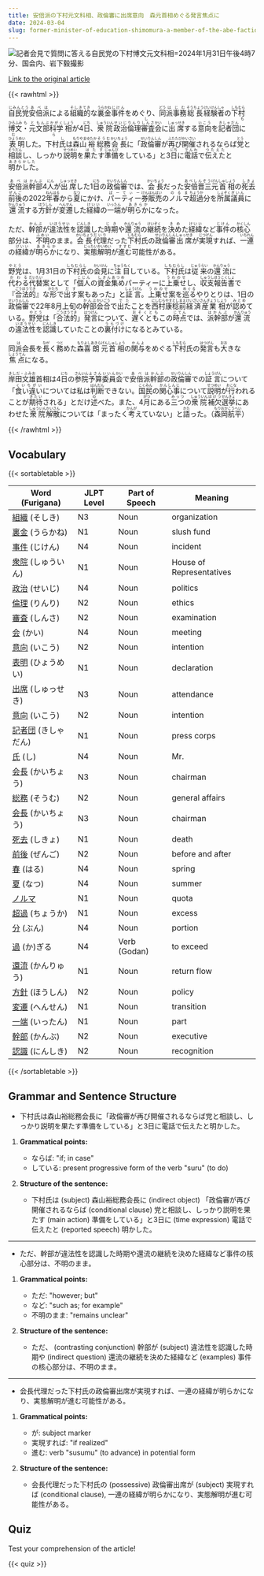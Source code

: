 ```yaml
---
title: 安倍派の下村元文科相、政倫審に出席意向　森元首相めぐる発言焦点に
date: 2024-03-04
slug: former-minister-of-education-shimomura-a-member-of-the-abe-faction-intends-to-attend-the-political-ethics-examination-committee-meeting-with-the-focus-on-the-remarks-regarding-former-prime-minister-mori
---
```


![記者会見で質問に答える自民党の下村博文元文科相=2024年1月31日午後4時7分、国会内、岩下毅撮影](https://www.asahicom.jp/imgopt/img/ef612bece4/comm_L/AS20240304001348.jpg "記者会見で質問に答える自民党の下村博文元文科相=2024年1月31日午後4時7分、国会内、岩下毅撮影")

[Link to the original article](https://asahi.com/articles/ASS343V5LS34UTFK004.html?iref=comtop_7_05)

{{< rawhtml >}}
<p><ruby>自民党<rt>じみんとう</rt></ruby><ruby>安倍<rt>あべ</rt>派<rt>は</rt></ruby>による<ruby>組織的<rt>そしきてき</rt></ruby>な<ruby>裏金<rt>うらかね</rt></ruby><ruby>事件<rt>じけん</rt></ruby>をめぐり、<ruby>同<rt>どう</rt></ruby><ruby>派<rt>は</rt></ruby><ruby>事務<rt>じむ</rt><ruby>総長<rt>そうちょう</rt>経験者<rt>けいけんしゃ</rt></ruby>の<ruby>下村<rt>しもむら</rt></ruby><ruby>博文<rt>ひろふみ</rt>・元<rt>もと</rt><ruby>文部<rt>もんぶ</rt><ruby>科学<rt>かがく</rt>相<rt>しょう</rt></ruby>が4<ruby>日<rt>にち</rt></ruby>、<ruby>衆院<rt>しゅういん</rt><ruby>政治<rt>せいじ</rt>倫理<rt>りんり</rt><ruby>審査<rt>しんさ</rt>会<rt>かい</rt></ruby>に<ruby>出席<rt>しゅっせき</rt></ruby>する<ruby>意向<rt>いこう</rt></ruby>を<ruby>記者団<rt>きしゃだん</rt></ruby>に<ruby>表明<rt>ひょうめい</rt></ruby>した。下村<rt>しもむら</rt>氏<rt>し</rt>は<ruby>森山<rt>もりやま</rt><ruby>裕<rt>ゆたか</rt><ruby>総務<rt>そうむ</rt><ruby>会長<rt>かいちょう</rt>に「<ruby>政倫審<rt>せいりんしん</rt></ruby>が<ruby>再び<rt>ふたたび</rt>開催<rt>かいさい</rt>されるならば<ruby>党<rt>とう</rt>と<ruby>相談<rt>そうだん</rt>し、しっかり<ruby>説明<rt>せつめい</rt>を<ruby>果たす<rt>はたす</rt>準備<rt>じゅんび</rt>をしている」と3<ruby>日<rt>にち</rt>に<ruby>電話<rt>でんわ</rt>で<ruby>伝えた<rt>つたえた</rt>と<ruby>明かした<rt>あきらかした</rt>。</p>

<p><ruby>安倍<rt>あべ</rt></ruby><ruby>派<rt>は</rt></ruby><ruby>幹部<rt>かんぶ</rt></ruby>4<ruby>人<rt>にん</rt></ruby>が<ruby>出席<rt>しゅっせき</rt></ruby>した1<ruby>日<rt>にち</rt></ruby>の<ruby>政倫審<rt>せいりんしん</rt></ruby>では、<ruby>会長<rt>かいちょう</rt></ruby>だった<ruby>安倍晋三<rt>あべしんぞう</rt></ruby><ruby>元<rt>げん</rt></ruby><ruby>首相<rt>しゅしょう</rt></ruby>の<ruby>死去<rt>しきょ</rt></ruby><ruby>前後<rt>ぜんご</rt></ruby>の2022<ruby>年<rt>ねん</rt></ruby><ruby>春<rt>はる</rt></ruby>から<ruby>夏<rt>なつ</rt></ruby>にかけ、<ruby>パーティー<rt>ぱーてぃー</rt></ruby><ruby>券<rt>けん</rt></ruby><ruby>販売<rt>はんばい</rt></ruby>の<ruby>ノルマ<rt>のるま</rt></ruby><ruby>超過<rt>ちょうか</rt></ruby>分を<ruby>所属<rt>しょぞく</rt></ruby><ruby>議員<rt>ぎいん</rt></ruby>に<ruby>還流<rt>かんりゅう</rt></ruby>する<ruby>方針<rt>ほうしん</rt></ruby>が<ruby>変遷<rt>へんせん</rt></ruby>した<ruby>経緯<rt>けいい</rt></ruby>の<ruby>一端<rt>いったん</rt></ruby>が<ruby>明らか<rt>あきらか</rt></ruby>になった。</p>

<p>ただ、<ruby>幹部<rt>かんぶ</rt></ruby>が<ruby>違法性<rt>いほうせい</rt></ruby>を<ruby>認識<rt>にんしき</rt></ruby>した<ruby>時期<rt>じき</rt></ruby>や<ruby>還流<rt>かんりゅう</rt></ruby>の<ruby>継続<rt>けいぞく</rt></ruby>を<ruby>決め<rt>きめ</rt></ruby>た<ruby>経緯<rt>けいい</rt></ruby>など<ruby>事件<rt>じけん</rt></ruby>の<ruby>核心<rt>かくしん</rt></ruby>部分は、<ruby>不明<rt>ふめい</rt></ruby>のまま。<ruby>会長<rt>かいちょう</rt></ruby><ruby>代理<rt>だいり</rt></ruby>だった<ruby>下村<rt>しもむら</rt></ruby>氏の<ruby>政倫審<rt>せいりんしん</rt></ruby><ruby>出席<rt>しゅっせき</rt></ruby>が<ruby>実現<rt>じつげん</rt></ruby>すれば、<ruby>一連<rt>いちれん</rt></ruby>の<ruby>経緯<rt>けいい</rt></ruby>が<ruby>明らか<rt>あきらか</rt></ruby>になり、<ruby>実態<rt>じったい</rt></ruby><ruby>解明<rt>かいめい</rt></ruby>が<ruby>進む<rt>すすむ</rt></ruby>可能性がある。</p>

<p><ruby>野党<rt>やとう</rt></ruby>は、1月31日の<ruby>下村氏<rt>しもむらし</rt></ruby>の<ruby>会見<rt>かいけん</rt></ruby>に<ruby>注目<rt>ちゅうもく</rt></ruby>している。<ruby>下村氏<rt>しもむらし</rt></ruby>は<ruby>従来<rt>じゅうらい</rt></ruby>の<ruby>還流<rt>かんりゅう</rt></ruby>に<ruby>代わる<rt>かわる</rt></ruby><ruby>代替<rt>だいたい</rt></ruby>案として「<ruby>個人<rt>こじん</rt></ruby>の<ruby>資金<rt>しきん</rt></ruby><ruby>集め<rt>あつめ</rt></ruby>パーティーに<ruby>上乗せ<rt>うわのせ</rt></ruby>し、<ruby>収支<rt>しゅうし</rt></ruby><ruby>報告書<rt>ほうこくしょ</rt></ruby>で『<ruby>合法的<rt>ごうほうてき</rt></ruby>』な<ruby>形<rt>かたち</rt></ruby>で<ruby>出す<rt>だす</rt></ruby>案もあった」と<ruby>証言<rt>しょうげん</rt></ruby>。<ruby>上乗せ<rt>うわのせ</rt></ruby>案を<ruby>巡る<rt>めぐる</rt></ruby>やりとりは、1日の<ruby>政倫審<rt>せいりんしん</rt></ruby>で22年8月上旬の<ruby>幹部<rt>かんぶ</rt></ruby><ruby>会合<rt>かいごう</rt></ruby>で<ruby>出た<rt>でた</rt></ruby>ことを<ruby>西村康稔<rt>にしむらやすとし</rt></ruby><ruby>前<rt>まえ</rt></ruby><ruby>経済産業<rt>けいざいさんぎょう</rt></ruby><ruby>相<rt>しょう</rt></ruby>が<ruby>認め<rt>みとめ</rt></ruby>ている。<ruby>野党<rt>やとう</rt></ruby>は「<ruby>合法的<rt>ごうほうてき</rt></ruby>」<ruby>発言<rt>はつげん</rt></ruby>について、<ruby>遅くとも<rt>おそくとも</rt></ruby>この<ruby>時点<rt>じてん</rt></ruby>では、<ruby>派幹部<rt>はかんぶ</rt></ruby>が<ruby>還流<rt>かんりゅう</rt></ruby>の<ruby>違法性<rt>いほうせい</rt></ruby>を<ruby>認識<rt>にんしき</rt></ruby>していたことの<ruby>裏付け<rt>うらづけ</rt></ruby>になるとみている。</p>

<p>同<ruby>派<rt>は</rt></ruby>会長を<ruby>長<rt>なが</rt></ruby>く<ruby>務<rt>つと</rt></ruby>めた<ruby>森<rt>もり</rt>喜<rt>よし</rt>朗<rt>あきら</rt>元<rt>げん</rt>首相<rt>しゅしょう</rt>の<ruby>関与<rt>かんよ</rt></ruby>をめぐる<ruby>下村<rt>しもむら</rt></ruby>氏の<ruby>発言<rt>はつげん</rt></ruby>も<ruby>大<rt>おお</rt>きな</ruby><ruby>焦点<rt>しょうてん</rt></ruby>になる。</p>

<p><ruby>岸田文雄<rt>きしだ・ふみお</rt></ruby>首相は4<ruby>日<rt>にち</rt></ruby>の<ruby>参院<rt>さんいん</rt>予算<rt>よさん</rt>委員<rt>いいん</rt>会<rt>かい</rt></ruby>で<ruby>安倍<rt>あべ</rt>派<rt>は</rt>幹部<rt>かんぶ</rt>の<ruby>政倫審<rt>せいりんしん</rt></ruby>での<ruby>証言<rt>しょうげん</rt>について</ruby>「<ruby>食い違い<rt>くいちがい</rt>については</ruby>私は<ruby>判断<rt>はんだん</rt>できない</ruby>。<ruby>国民<rt>こくみん</rt>の<ruby>関心事<rt>かんしんじ</rt>について</ruby><ruby>説明<rt>せつめい</rt>が<ruby>行<rt>おこな</rt>われることが<ruby>期待<rt>きたい</rt>される</ruby>」とだけ<ruby>述<rt>の</rt>べた</ruby>。また、4<ruby>月<rt>がつ</rt></ruby>にある<ruby>三つ<rt>みっつ</rt>の<ruby>衆院<rt>しゅういん</rt>補欠<rt>ほけつ</rt>選挙<rt>せんきょ</rt>にあわせた</ruby><ruby>衆院<rt>しゅういん</rt>解散<rt>かいさん</rt>については</ruby>「まったく<ruby>考<rt>かんが</rt>えていない</ruby>」と<ruby>語<rt>かた</rt>った</ruby>。（<ruby>森岡<rt>もりおか</rt>航平<rt>こうへい</rt></ruby>）</p>
{{< /rawhtml >}}

## Vocabulary


{{< sortabletable >}}

| Word (Furigana) | JLPT Level | Part of Speech | Meaning |
|-----------------|------------|---------------|---------|
|[組織](https://jisho.org/search/%E7%B5%84%E7%B9%94) (そしき)| N3 | Noun | organization |
|[裏金](https://jisho.org/search/%E8%A3%8F%E9%87%91) (うらかね)| N1 | Noun | slush fund |
|[事件](https://jisho.org/search/%E4%BA%8B%E4%BB%B6) (じけん)| N4 | Noun | incident |
|[衆院](https://jisho.org/search/%E8%A1%86%E9%99%A2) (しゅういん)| N1 | Noun | House of Representatives |
|[政治](https://jisho.org/search/%E6%94%BF%E6%B2%BB) (せいじ)| N4 | Noun | politics |
|[倫理](https://jisho.org/search/%E5%80%AB%E7%90%86) (りんり)| N2 | Noun | ethics |
|[審査](https://jisho.org/search/%E5%AF%A9%E6%9F%BB) (しんさ)| N2 | Noun | examination |
|[会](https://jisho.org/search/%E4%BC%9A) (かい)| N4 | Noun | meeting |
|[意向](https://jisho.org/search/%E6%84%8F%E5%90%91) (いこう)| N2 | Noun | intention |
|[表明](https://jisho.org/search/%E8%A1%A8%E6%98%8E) (ひょうめい)| N1 | Noun | declaration |
|[出席](https://jisho.org/search/%E5%87%BA%E5%B8%AD) (しゅっせき)| N3 | Noun | attendance |
|[意向](https://jisho.org/search/%E6%84%8F%E5%90%91) (いこう)| N2 | Noun | intention |
|[記者団](https://jisho.org/search/%E8%A8%98%E8%80%85%E5%9B%A3) (きしゃだん)| N1 | Noun | press corps |
|[氏](https://jisho.org/search/%E6%B0%8F) (し)| N4 | Noun | Mr. |
|[会長](https://jisho.org/search/%E4%BC%9A%E9%95%B7) (かいちょう)| N3 | Noun | chairman |
|[総務](https://jisho.org/search/%E7%B7%8F%E5%8B%99) (そうむ)| N2 | Noun | general affairs |
|[会長](https://jisho.org/search/%E4%BC%9A%E9%95%B7) (かいちょう)| N3 | Noun | chairman |
|[死去](https://jisho.org/search/%E6%AD%BB%E5%8E%BB) (しきょ)| N1 | Noun | death |
|[前後](https://jisho.org/search/%E5%89%8D%E5%BE%8C) (ぜんご)| N2 | Noun | before and after |
|[春](https://jisho.org/search/%E6%98%A5) (はる)| N4 | Noun | spring |
|[夏](https://jisho.org/search/%E5%A4%8F) (なつ)| N4 | Noun | summer |
|[ノルマ](https://jisho.org/search/%E3%83%8E%E3%83%AB%E3%83%9E)| N1 | Noun | quota |
|[超過](https://jisho.org/search/%E8%B6%85%E9%81%8E) (ちょうか)| N1 | Noun | excess |
|[分](https://jisho.org/search/%E5%88%86) (ぶん)| N4 | Noun | portion |
|[過](https://jisho.org/search/%E9%81%8E) (か)ぎる| N4 | Verb (Godan) | to exceed |
|[還流](https://jisho.org/search/%E9%82%84%E6%B5%81) (かんりゅう)| N1 | Noun | return flow |
|[方針](https://jisho.org/search/%E6%96%B9%E9%87%9D) (ほうしん)| N2 | Noun | policy |
|[変遷](https://jisho.org/search/%E5%A4%89%E9%81%B7) (へんせん)| N1 | Noun | transition |
|[一端](https://jisho.org/search/%E4%B8%80%E7%AB%AF) (いったん)| N1 | Noun | part |
|[幹部](https://jisho.org/search/%E5%B9%B9%E9%83%A8) (かんぶ)| N2 | Noun | executive |
|[認識](https://jisho.org/search/%E8%AA%8D%E8%AD%98) (にんしき)| N2 | Noun | recognition |

{{< /sortabletable >}}


## Grammar and Sentence Structure

- 下村氏は森山裕総務会長に「政倫審が再び開催されるならば党と相談し、しっかり説明を果たす準備をしている」と3日に電話で伝えたと明かした。

1. **Grammatical points:** 
   - ならば: "if; in case"
   - している: present progressive form of the verb "suru" (to do)

2. **Structure of the sentence:**
   - 下村氏は (subject) 森山裕総務会長に (indirect object) 「政倫審が再び開催されるならば (conditional clause) 党と相談し、しっかり説明を果たす (main action) 準備をしている」と3日に (time expression) 電話で伝えたと (reported speech) 明かした。

---

- ただ、幹部が違法性を認識した時期や還流の継続を決めた経緯など事件の核心部分は、不明のまま。

1. **Grammatical points:** 
   - ただ: "however; but"
   - など: "such as; for example"
   - 不明のまま: "remains unclear"

2. **Structure of the sentence:**
   - ただ、 (contrasting conjunction) 幹部が (subject) 違法性を認識した時期や (indirect question) 還流の継続を決めた経緯など (examples) 事件の核心部分は、不明のまま。

---

- 会長代理だった下村氏の政倫審出席が実現すれば、一連の経緯が明らかになり、実態解明が進む可能性がある。

1. **Grammatical points:** 
   - が: subject marker
   - 実現すれば: "if realized"
   - 進む: verb "susumu" (to advance) in potential form

2. **Structure of the sentence:**
   - 会長代理だった下村氏の (possessive) 政倫審出席が (subject) 実現すれば (conditional clause), 一連の経緯が明らかになり、実態解明が進む可能性がある。

## Quiz

Test your comprehension of the article!

{{< quiz >}}